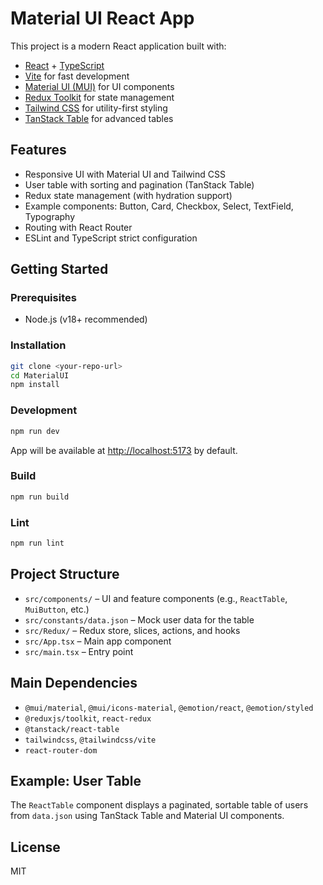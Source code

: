 # Material UI React App

This project is a modern React application built with:

- [React](https://react.dev/) + [TypeScript](https://www.typescriptlang.org/)
- [Vite](https://vitejs.dev/) for fast development
- [Material UI (MUI)](https://mui.com/) for UI components
- [Redux Toolkit](https://redux-toolkit.js.org/) for state management
- [Tailwind CSS](https://tailwindcss.com/) for utility-first styling
- [TanStack Table](https://tanstack.com/table/v8) for advanced tables

## Features

- Responsive UI with Material UI and Tailwind CSS
- User table with sorting and pagination (TanStack Table)
- Redux state management (with hydration support)
- Example components: Button, Card, Checkbox, Select, TextField, Typography
- Routing with React Router
- ESLint and TypeScript strict configuration

## Getting Started

### Prerequisites

- Node.js (v18+ recommended)

### Installation

```bash
git clone <your-repo-url>
cd MaterialUI
npm install
```

### Development

```bash
npm run dev
```

App will be available at [http://localhost:5173](http://localhost:5173) by default.

### Build

```bash
npm run build
```

### Lint

```bash
npm run lint
```

## Project Structure

- `src/components/` – UI and feature components (e.g., `ReactTable`, `MuiButton`, etc.)
- `src/constants/data.json` – Mock user data for the table
- `src/Redux/` – Redux store, slices, actions, and hooks
- `src/App.tsx` – Main app component
- `src/main.tsx` – Entry point

## Main Dependencies

- `@mui/material`, `@mui/icons-material`, `@emotion/react`, `@emotion/styled`
- `@reduxjs/toolkit`, `react-redux`
- `@tanstack/react-table`
- `tailwindcss`, `@tailwindcss/vite`
- `react-router-dom`

## Example: User Table

The `ReactTable` component displays a paginated, sortable table of users from `data.json` using TanStack Table and Material UI components.

## License

MIT
